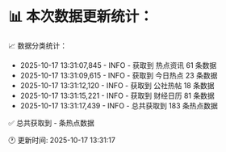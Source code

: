 📊 本次数据更新统计：
==========================

📈 数据分类统计：
- 2025-10-17 13:31:07,845 - INFO - 获取到 热点资讯 61 条数据
- 2025-10-17 13:31:09,615 - INFO - 获取到 今日热点 23 条数据
- 2025-10-17 13:31:12,120 - INFO - 获取到 公社热帖 18 条数据
- 2025-10-17 13:31:15,221 - INFO - 获取到 财经日历 81 条数据
- 2025-10-17 13:31:17,439 - INFO - 总共获取到 183 条热点数据

✅ 总共获取到 - 条热点数据

🕐 更新时间: 2025-10-17 13:31:17
